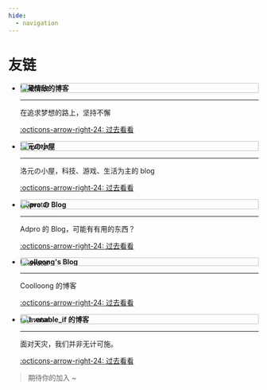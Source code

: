 ```yaml
---
hide:
  - navigation
---
```


# 友链

<style>
.links-div li > p:nth-child(1) {
    position: relative;
}
.links-div li > p:nth-child(1) > img {
    height: 100%;
    position: absolute;
    float: right;
    right: 0;
    border-radius: 2px;
}
.links-div li > p:nth-child(4) > a > span:nth-child(1) {
    margin-top: .2%;
}
</style>

<div class="links-div grid cards" markdown>

-   __饼藏情敌的博客__ ![avatar](https://q.qlogo.cn/g?b=qq&nk=822627809&s=640)

    ---

    在追求梦想的路上，坚持不懈

    [:octicons-arrow-right-24: 过去看看](https://zjhzzy.github.io)

-   __洛元の小屋__ ![avatar](https://blog.dimeta.top/upload/avatar.jpg)

    ---

    洛元の小屋，科技、游戏、生活为主的 blog

    [:octicons-arrow-right-24: 过去看看](https://blog.dimeta.top)

-   __Adpro の Blog__ ![avatar](https://blog.adproqwq.top/avatar.jpg)

    ---

    Adpro 的 Blog，可能有有用的东西？

    [:octicons-arrow-right-24: 过去看看](https://blog.adproqwq.top)

-   __Coolloong's Blog__ ![avatar](https://avatars.githubusercontent.com/u/69153398?v=4)

    ---

    Coolloong 的博客

    [:octicons-arrow-right-24: 过去看看](https://coolloong.github.io)

-   __std::enable_if 的博客__ ![avatar](https://q1.qlogo.cn/g?b=qq&nk=3829456380&s=640)

    ---

    面对天灾，我们并非无计可施。

    [:octicons-arrow-right-24: 过去看看](https://enable-if.com)

> 期待你的加入 ~

</div>

<script>
    const ul = document.querySelector('.links-div ul');
    const lis = Array.from(ul.children);

    for (let i = lis.length - 1; i > 0; i--) {
        const j = Math.floor(Math.random() * (i + 1));
        [lis[i], lis[j]] = [lis[j], lis[i]];
    }

    ul.innerHTML = '';
    lis.forEach(li => ul.appendChild(li));
</script>
